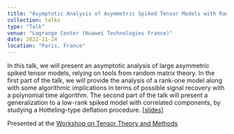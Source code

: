 ```yaml
---
title: "Asymptotic Analysis of Asymmetric Spiked Tensor Models with Random Matrix Theory"
collection: talks
type: "Talk"
venue: "Lagrange Center (Huawei Technologies France)"
date: 2022-11-24
location: "Paris, France"
---
```


In this talk, we will present an asymptotic analysis of large asymmetric spiked tensor models, relying on tools from random matrix theory. In the first part of the talk, we will provide the analysis of a rank-one model along with some algorithmic implications in terms of possible signal recovery with a polynomial time algorithm. The second part of the talk will present a generalization to a low-rank spiked model with correlated components, by studying a Hotteling-type deflation procedure. [[slides](https://melaseddik.github.io/files/slides/workshop_tensors_paris.pdf)]

Presented at the [Workshop on Tensor Theory and Methods](http://paris-tensor-work.shop/) 
